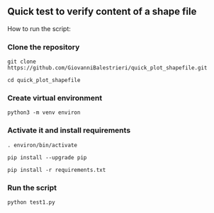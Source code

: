 ## Quick test to verify content of a shape file

How to run the script:

### Clone the repository
`git clone https://github.com/GiovanniBalestrieri/quick_plot_shapefile.git`

`cd quick_plot_shapefile`

### Create virtual environment
`python3 -m venv environ`


### Activate it and install requirements
`. environ/bin/activate`

`pip install --upgrade pip`

`pip install -r requirements.txt`

### Run the script
`python test1.py`



